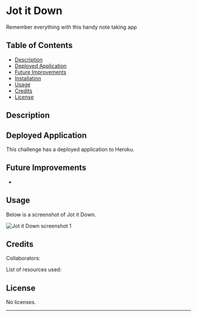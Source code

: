 # Jot it Down
Remember everything with this handy note taking app

## Table of Contents

- [Description](#description)
- [Deployed Application](#deployed-application)
- [Future Improvements](#future-improvements)
- [Installation](#installation)
- [Usage](#usage)
- [Credits](#credits)
- [License](#license)

## Description



## Deployed Application

This challenge has a deployed application to Heroku.

## Future Improvements

 * 

## Usage

Below is a screenshot of Jot it Down.

![Jot it Down screenshot 1]()

## Credits

Collaborators:



List of resources used:



## License

No licenses.

---